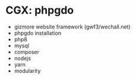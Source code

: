 # CGX: phpgdo

 - gizmore website framework (gwf3/wechall.net)
 - phpgdo installation
 - php8
 - mysql
 - composer
 - nodejs
 - yarn
 - modularity
 
 